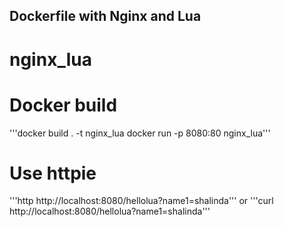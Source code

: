 ## Dockerfile with Nginx and Lua
# nginx_lua

# Docker build
'''docker build . -t nginx_lua
docker run -p 8080:80 nginx_lua'''

# Use httpie
'''http http://localhost:8080/hellolua?name1=shalinda'''
or
'''curl http://localhost:8080/hellolua?name1=shalinda'''


